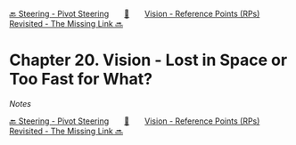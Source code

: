 [🔙 Steering - Pivot Steering][previous-chapter]&nbsp;&nbsp;&nbsp;&nbsp;&nbsp;&nbsp;&nbsp;[🏡][readme]&nbsp;&nbsp;&nbsp;&nbsp;&nbsp;&nbsp;&nbsp;[Vision - Reference Points (RPs) Revisited - The Missing Link 🔜][upcoming-chapter]

# Chapter 20. Vision - Lost in Space or Too Fast for What?

_Notes_

[🔙 Steering - Pivot Steering][previous-chapter]&nbsp;&nbsp;&nbsp;&nbsp;&nbsp;&nbsp;&nbsp;[🏡][readme]&nbsp;&nbsp;&nbsp;&nbsp;&nbsp;&nbsp;&nbsp;[Vision - Reference Points (RPs) Revisited - The Missing Link 🔜][upcoming-chapter]

[readme]: README.md
[previous-chapter]: ch19-steering-pivot-steering.md
[upcoming-chapter]: ch21-vision-reference-points-rps-revisited-the-missing-link.md